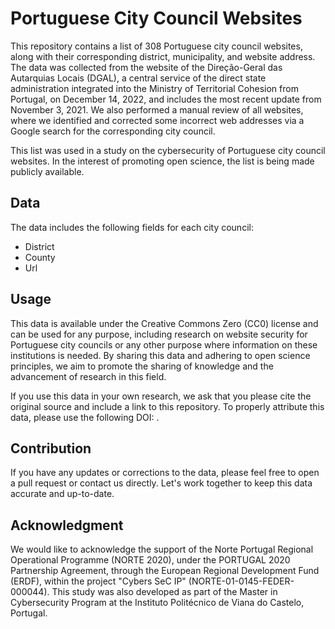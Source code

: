 # Portuguese City Council Websites

This repository contains a list of 308 Portuguese city council websites, along with their corresponding district, municipality, and website address. The data was collected from the website of the Direção-Geral das Autarquias Locais (DGAL), a central service of the direct state administration integrated into the Ministry of Territorial Cohesion from Portugal, on December 14, 2022, and includes the most recent update from November 3, 2021. We also performed a manual review of all websites, where we identified and corrected some incorrect web addresses via a Google search for the corresponding city council.

This list was used in a study on the cybersecurity of Portuguese city council websites. In the interest of promoting open science, the list is being made publicly available.

## Data
The data includes the following fields for each city council:

- District
- County
- Url

## Usage

This data is available under the Creative Commons Zero (CC0) license and can be used for any purpose, including research on website security for Portuguese city councils or any other purpose where information on these institutions is needed. By sharing this data and adhering to open science principles, we aim to promote the sharing of knowledge and the advancement of research in this field.

If you use this data in your own research, we ask that you please cite the original source and include a link to this repository. To properly attribute this data, please use the following DOI: .

## Contribution
If you have any updates or corrections to the data, please feel free to open a pull request or contact us directly. Let's work together to keep this data accurate and up-to-date.

## Acknowledgment

We would like to acknowledge the support of the Norte Portugal Regional Operational Programme (NORTE 2020), under the PORTUGAL 2020 Partnership Agreement, through the European Regional Development Fund (ERDF), within the project "Cybers SeC IP" (NORTE-01-0145-FEDER-000044). This study was also developed as part of the Master in Cybersecurity Program at the Instituto Politécnico de Viana do Castelo, Portugal.
